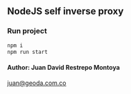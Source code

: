 

## NodeJS self inverse proxy


### Run project

```bash
npm i
npm run start
```


#### Author: Juan David Restrepo Montoya
juan@geoda.com.co